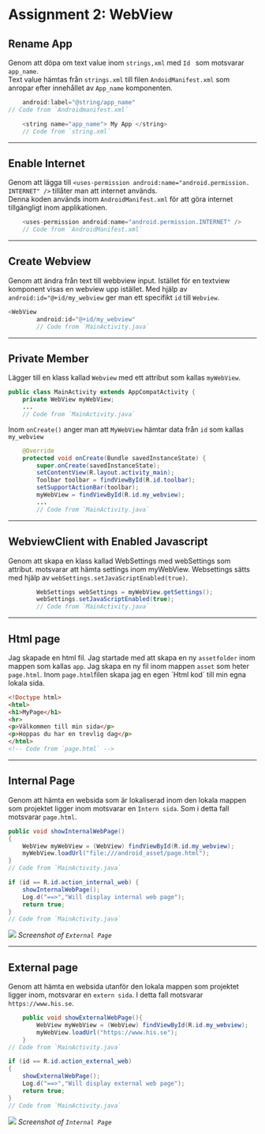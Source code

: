 
# Assignment 2: WebView

## Rename App
Genom att döpa om text value inom `strings,xml` med `Id ` som motsvarar `app_name`.   
Text value hämtas från `strings.xml` till filen `AndoidManifest.xml` som anropar efter innehållet av `App_name` komponenten.
```java
    android:label="@string/app_name"
// Code from `Androidmanifest.xml`
```

``` java
    <string name="app_name"> My App </string>
    // Code from `string.xml`
```  

****
## Enable Internet
Genom att lägga till `<uses-permission android:name="android.permission. INTERNET" />` tillåter man att internet används.  
Denna koden används inom `AndroidManifest.xml` för att göra internet tillgängligt inom applikationen.

``` java
    <uses-permission android:name="android.permission.INTERNET" /> 
    // Code from `AndroidManifest.xml`
```

****
## Create Webview
Genom att ändra från text till webbview input. Istället för en textview komponent visas en webview upp istället. Med hjälp av `android:id="@+id/my_webview` ger man ett specifikt `id` till `Webview`.

``` java
<WebView
        android:id="@+id/my_webview"
        // Code from `MainActivity.java`

```

****
## Private Member

Lägger till en klass kallad `Webview` med ett attribut som kallas `myWebView`.

``` java
public class MainActivity extends AppCompatActivity {
    private WebView myWebView;
    ...
    // Code from `MainActivity.java`
```


Inom `onCreate()` anger man att `MyWebView` hämtar data från `id` som kallas `my_webview`
``` java
    @Override
    protected void onCreate(Bundle savedInstanceState) {
        super.onCreate(savedInstanceState);
        setContentView(R.layout.activity_main);
        Toolbar toolbar = findViewById(R.id.toolbar);
        setSupportActionBar(toolbar);
        myWebView = findViewById(R.id.my_webview);
        ...
        // Code from `MainActivity.java`
```


****
## WebviewClient with Enabled Javascript
Genom att skapa en klass kallad WebSettings med webSettings som attribut. motsvarar att hämta settings inom myWebView. Websettings sätts med hjälp av `webSettings.setJavaScriptEnabled(true)`.

``` java
        WebSettings webSettings = myWebView.getSettings();
        webSettings.setJavaScriptEnabled(true);
        // Code from `MainActivity.java`
```

****
## Html page
Jag skapade en html fil. Jag startade med att skapa en ny `assetfolder` inom mappen som kallas `app`. Jag skapa en ny fil inom mappen `asset` som heter `page.html`.
Inom `page.html`filen skapa jag en egen ´Html kod´ till min egna lokala sida.

``` html
<!Doctype html>
<html>
<h1>MyPage</h1>
<hr>
<p>Välkommen till min sida</p>
<p>Hoppas du har en trevlig dag</p>
</html>
<!-- Code from `page.html` -->
```

****
## Internal Page

Genom att hämta en websida som är lokaliserad inom den lokala mappen som projektet ligger inom motsvarar en `Intern sida`.
Som i detta fall motsvarar `page.html`.


``` java
public void showInternalWebPage()
{
    WebView myWebView = (WebView) findViewById(R.id.my_webview);
    myWebView.loadUrl("file:///android_asset/page.html");
}
// Code from `MainActivity.java`
```


``` java
if (id == R.id.action_internal_web) {
    showInternalWebPage();
    Log.d("==>","Will display internal web page");
    return true;
}
// Code from `MainActivity.java` 
```

![](Internal.png)
_Screenshot of `External Page`_

****
## External page

Genom att hämta en websida utanför den lokala mappen som projektet ligger inom, motsvarar en  `extern sida`.
I detta fall motsvarar `https://www.his.se`.

``` java
    public void showExternalWebPage(){
        WebView myWebView = (WebView) findViewById(R.id.my_webview);
        myWebView.loadUrl("https://www.his.se");
    }
// Code from `MainActivity.java`
```


``` java
if (id == R.id.action_external_web) 
{
    showExternalWebPage();
    Log.d("==>","Will display external web page");
    return true;
}
// Code from `MainActivity.java`
```

![](External.png)
_Screenshot of `Internal Page`_

